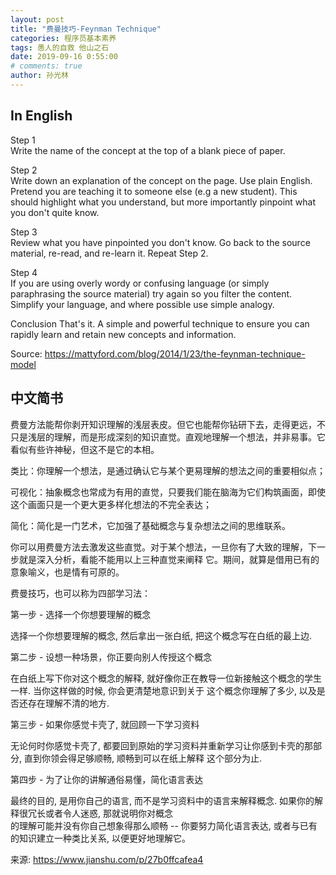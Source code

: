 ```yaml
---
layout: post
title: "费曼技巧-Feynman Technique"
categories: 程序员基本素养
tags: 愚人的自救 他山之石
date: 2019-09-16 0:55:00
# comments: true
author: 孙光林
---
```

## In English







Step 1  
Write the name of the concept at the top of a blank piece of paper.

Step 2  
Write down an explanation of the concept on the page. Use plain English. Pretend you are teaching it to someone else (e.g a new student). This should highlight what you understand, but more importantly pinpoint what you don't quite know.

Step 3  
Review what you have pinpointed you don't know. Go back to the source material, re-read, and re-learn it. Repeat Step 2.

Step 4  
If you are using overly wordy or confusing language (or simply paraphrasing the source material) try again so you filter the content. Simplify your language, and where possible use simple analogy.

Conclusion
That's it. A simple and powerful technique to ensure you can rapidly learn and retain new concepts and information.

Source:  <a href="https://mattyford.com/blog/2014/1/23/the-feynman-technique-model" _blank: target>https://mattyford.com/blog/2014/1/23/the-feynman-technique-model</a>


## 中文简书

费曼方法能帮你剥开知识理解的浅层表皮。但它也能帮你钻研下去，走得更远，不只是浅层的理解，而是形成深刻的知识直觉。直观地理解一个想法，并非易事。它看似有些许神秘，但这不是它的本相。  

类比：你理解一个想法，是通过确认它与某个更易理解的想法之间的重要相似点；  

可视化：抽象概念也常成为有用的直觉，只要我们能在脑海为它们构筑画面，即使这个画面只是一个更大更多样化想法的不完全表达；  

简化：简化是一门艺术，它加强了基础概念与复杂想法之间的思维联系。  

你可以用费曼方法去激发这些直觉。对于某个想法，一旦你有了大致的理解，下一步就是深入分析，看能不能用以上三种直觉来阐释  它。期间，就算是借用已有的意象喻义，也是情有可原的。  

费曼技巧，也可以称为四部学习法：  

第一步 - 选择一个你想要理解的概念  

选择一个你想要理解的概念, 然后拿出一张白纸, 把这个概念写在白纸的最上边.  

第二步 - 设想一种场景，你正要向别人传授这个概念  

在白纸上写下你对这个概念的解释, 就好像你正在教导一位新接触这个概念的学生一样. 当你这样做的时候, 你会更清楚地意识到关于 这个概念你理解了多少, 以及是否还存在理解不清的地方.  

第三步 - 如果你感觉卡壳了, 就回顾一下学习资料  

无论何时你感觉卡壳了, 都要回到原始的学习资料并重新学习让你感到卡壳的那部分, 直到你领会得足够顺畅, 顺畅到可以在纸上解释 这个部分为止.  

第四步 - 为了让你的讲解通俗易懂，简化语言表达  

最终的目的, 是用你自己的语言, 而不是学习资料中的语言来解释概念. 如果你的解释很冗长或者令人迷惑, 那就说明你对概念  
的理解可能并没有你自己想象得那么顺畅 -- 你要努力简化语言表达, 或者与已有的知识建立一种类比关系, 以便更好地理解它。  

来源: <a href="https://www.jianshu.com/p/27b0ffcafea4" _blank: target>https://www.jianshu.com/p/27b0ffcafea4</a>